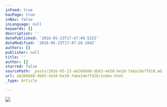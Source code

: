 ```yaml
---
inFeed: true
hasPage: true
inNav: false
inLanguage: null
keywords: []
description: ''
datePublished: '2016-05-23T17:47:49.522Z'
dateModified: '2016-05-23T17:47:28.104Z'
authors: []
publisher: null
title: ''
author: []
starred: false
sourcePath: _posts/2016-05-23-a6266b88-db03-4e58-be10-7aba1de7fd18.md
url: a6266b88-db03-4e58-be10-7aba1de7fd18/index.html
_type: Article

---
```

![](https://the-grid-user-content.s3-us-west-2.amazonaws.com/11c4608c-7674-49cf-b3bf-b7f19b86c985.png)